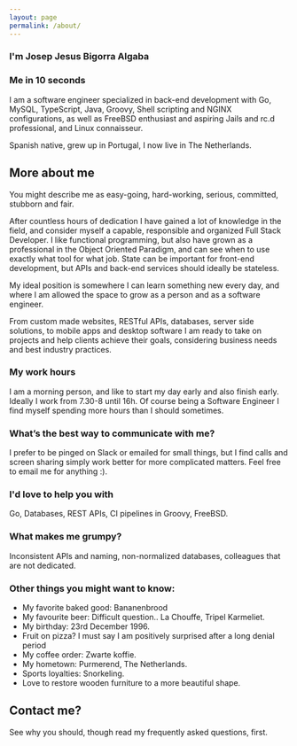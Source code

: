 ```yaml
---
layout: page
permalink: /about/
---
```



### I'm Josep Jesus Bigorra Algaba

### Me in 10 seconds

I am a software engineer specialized in back-end development with Go, MySQL, TypeScript, Java, Groovy, Shell scripting and NGINX configurations, as well as FreeBSD enthusiast and aspiring Jails and rc.d professional, and Linux connaisseur.

Spanish native, grew up in Portugal, I now live in The Netherlands.


<!-- What am I doing now? See my ["now"](/now/) page. -->

## More about me

You might describe me as easy-going, hard-working, serious, committed, stubborn and fair.

After countless hours of dedication I have gained a lot of knowledge in the field, and consider myself a capable, responsible and organized Full Stack Developer. I like functional programming, but also have grown as a professional in the Object Oriented Paradigm, and can see when to use exactly what tool for what job. State can be important for front-end development, but APIs and back-end services should ideally be stateless.

My ideal position is somewhere I can learn something new every day, and where I am allowed the space to grow as a person and as a software engineer.

From custom made websites, RESTful APIs, databases, server side solutions, to mobile apps and desktop software I am ready to take on projects and help clients achieve their goals, considering business needs and best industry practices.

### My work hours
I am a morning person, and like to start my day early and also finish early. Ideally I work from 7.30-8 until 16h. Of course being a Software Engineer I find myself spending more hours than I should sometimes.

### What’s the best way to communicate with me?
I prefer to be pinged on Slack or emailed for small things, but I find calls and screen sharing simply work better for more complicated matters. Feel free to email me for anything :).

### I'd love to help you with
Go, Databases, REST APIs, CI pipelines in Groovy, FreeBSD.

### What makes me grumpy?
Inconsistent APIs and naming, non-normalized databases, colleagues that are not dedicated.

### Other things you might want to know:

* My favorite baked good: Bananenbrood
* My favourite beer: Difficult question.. La Chouffe, Tripel Karmeliet.
* My birthday: 23rd December 1996.
* Fruit on pizza? I must say I am positively surprised after a long denial period
* My coffee order: Zwarte koffie.
* My hometown: Purmerend, The Netherlands.
* Sports loyalties: Snorkeling.
* Love to restore wooden furniture to a more beautiful shape.



## Contact me?
See why you should, though read my frequently asked questions, first.
